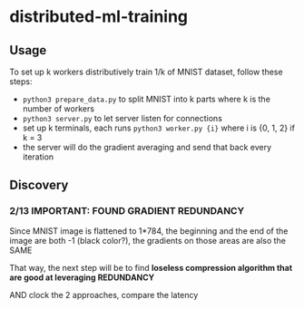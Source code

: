 # distributed-ml-training

## Usage

To set up k workers distributively train 1/k of MNIST dataset, follow these steps:
- `python3 prepare_data.py` to split MNIST into k parts where k is the number of workers
- `python3 server.py` to let server listen for connections
- set up k terminals, each runs `python3 worker.py {i}` where i is {0, 1, 2} if k = 3
- the server will do the gradient averaging and send that back every iteration

## Discovery

### 2/13 IMPORTANT: FOUND GRADIENT REDUNDANCY

Since MNIST image is flattened to 1*784, the beginning and the end of the image are both -1 (black color?), the gradients on those areas are also the SAME

That way, the next step will be to find **loseless compression algorithm that are good at leveraging REDUNDANCY**

AND clock the 2 approaches, compare the latency
